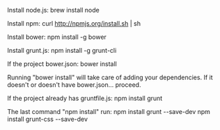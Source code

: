 Install node.js:
    brew install node

Install npm:
    curl http://npmjs.org/install.sh | sh

Install bower:
    npm install -g bower

Install grunt.js:
    npm install -g grunt-cli

If the project bower.json:
    bower install    

Running "bower install" will take care of adding your dependencies.
If it doesn't or doesn't have bower.json... proceed.

If the project already has gruntfile.js:
    npm install
    grunt

The last command "npm install" run:
    npm install grunt --save-dev
    npm install grunt-css --save-dev
